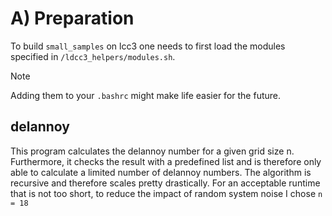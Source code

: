 # A) Preparation

To build `small_samples` on lcc3 one needs to first load the modules specified in `/ldcc3_helpers/modules.sh`.

>[!NOTE]
> Adding them to your `.bashrc` might make life easier for the future.

## delannoy
This program calculates the delannoy number for a given grid size n.
Furthermore, it checks the result with a predefined list and is therefore only
able to calculate a limited number of delannoy numbers.
The algorithm is recursive and therefore scales pretty drastically.
For an acceptable runtime that is not too short, to reduce the impact of random system noise I chose `n = 18`

